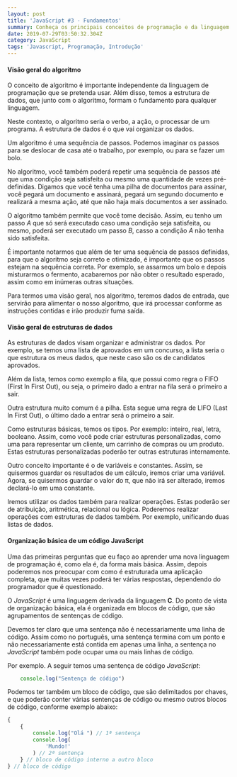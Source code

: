 ```yaml
---
layout: post
title: 'JavaScript #3 - Fundamentos'
summary: Conheça os principais conceitos de programação e da linguagem JavaScript
date: 2019-07-29T03:50:32.304Z
category: JavaScript
tags: 'Javascript, Programação, Introdução'
---
```


#### Visão geral do algoritmo

O conceito de algoritmo é importante independente da linguagem de programação que se pretenda usar. Além disso, temos a estrutura de dados, que junto com o algoritmo, formam o fundamento para qualquer linguagem.

Neste contexto, o algoritmo seria o verbo, a ação, o processar de um programa. A estrutura de dados é o que vai organizar os dados.

Um algoritmo é uma sequência de passos. Podemos imaginar os passos para se deslocar de casa até o trabalho, por exemplo, ou para se fazer um bolo.

No algoritmo, você também poderá repetir uma sequência de passos até que uma condição seja satisfeita ou mesmo uma quantidade de vezes pré-definidas. Digamos que você tenha uma pilha de documentos para assinar, você pegará um documento e assinará, pegará um segundo documento e realizará a mesma ação, até que não haja mais documentos a ser assinado.

O algoritmo também permite que você tome decisão. Assim, eu tenho um passo *A* que só será executado caso uma condição seja satisfeita, ou mesmo, poderá ser executado um passo *B*, casso a condição *A* não tenha sido satisfeita.

É importante notarmos que além de ter uma sequência de passos definidas, para que o algoritmo seja correto e otimizado, é importante que os passos estejam na sequência correta. Por exemplo, se assarmos um bolo e depois misturarmos o fermento, acabaremos por não obter o resultado esperado, assim como em inúmeras outras situações.

Para termos uma visão geral, nos algoritmo, teremos dados de entrada, que servirão para alimentar o nosso algoritmo, que irá processar conforme as instruções contidas e irão produzir fuma saída.

#### Visão geral de estruturas de dados

As estruturas de dados visam organizar e administrar os dados. Por exemplo, se temos uma lista de aprovados em um concurso, a lista seria o que estrutura os meus dados, que neste caso são os de candidatos aprovados.

Além da lista, temos como exemplo a fila, que possui como regra o FIFO (First In First Out), ou seja, o primeiro dado a entrar na fila será o primeiro a sair.

Outra estrutura muito comum é a pilha. Esta segue uma regra de LIFO (Last In First Out), o último dado a entrar será o primeiro a sair.

Como estruturas básicas, temos os tipos. Por exemplo: inteiro, real, letra, booleano. Assim, como você pode criar estruturas personalizadas, como uma para representar um cliente, um carrinho de compras ou um produto. Estas estruturas personalizadas poderão ter outras estruturas internamente.

Outro conceito importante é o de variáveis e constantes. Assim, se quisermos guardar os resultados de um cálculo, iremos criar uma variável. Agora, se quisermos guardar o valor do &pi;, que não irá ser alterado, iremos declará-lo em uma constante.

Iremos utilizar os dados também para realizar operações. Estas poderão ser de atribuição, aritmética, relacional ou lógica. Poderemos realizar operações com estruturas de dados também. Por exemplo, unificando duas listas de dados.

#### Organização básica de um código JavaScript

Uma das primeiras perguntas que eu faço ao aprender uma nova linguagem de programação é, como ela é, da forma mais básica. Assim, depois poderemos nos preocupar com como é estruturada uma aplicação completa, que muitas vezes poderá ter várias respostas, dependendo do programador que é questionado.

O *JavaScript* é uma linguagem derivada da linguagem **C**. Do ponto de vista de organização básica, ela é organizada em blocos de código, que são agrupamentos de sentenças de código.

Devemos ter claro que uma sentença não é necessariamente uma linha de código. Assim como no português, uma sentença termina com um ponto e não necessariamente está contida em apenas uma linha, a sentença no *JavaScript* também pode ocupar uma ou mais linhas de código.

Por exemplo. A seguir temos uma sentença de código *JavaScript*:

```javascript
    console.log("Sentença de código")
```

Podemos ter também um bloco de código, que são delimitados por chaves, e que poderão conter várias sentenças de código ou mesmo outros blocos de código, conforme exemplo abaixo:

```javascript
{
    {
        console.log("Olá ") // 1ª sentença
        console.log(
            'Mundo!'
        ) // 2ª sentença
    } // bloco de código interno a outro bloco
} // bloco de código
```
